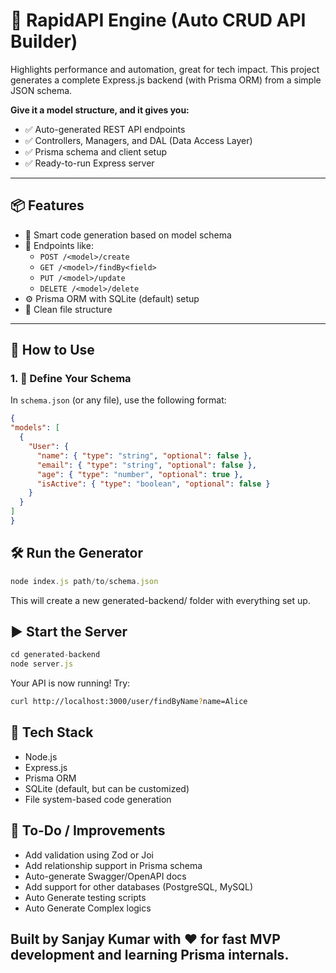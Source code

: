 # 🔧 RapidAPI Engine (Auto CRUD API Builder)
Highlights performance and automation, great for tech impact.
This project generates a complete Express.js backend (with Prisma ORM) from a simple JSON schema.

**Give it a model structure, and it gives you:**

- ✅ Auto-generated REST API endpoints
- ✅ Controllers, Managers, and DAL (Data Access Layer)
- ✅ Prisma schema and client setup
- ✅ Ready-to-run Express server

---

## 📦 Features

- 🧠 Smart code generation based on model schema
- 🔁 Endpoints like:
  - `POST /<model>/create`
  - `GET /<model>/findBy<field>`
  - `PUT /<model>/update`
  - `DELETE /<model>/delete`
- ⚙️ Prisma ORM with SQLite (default) setup
- 📂 Clean file structure



---

## 🚀 How to Use

### 1. 📁 Define Your Schema

In `schema.json` (or any file), use the following format:

```json
{
"models": [
  {
    "User": {
      "name": { "type": "string", "optional": false },
      "email": { "type": "string", "optional": false },
      "age": { "type": "number", "optional": true },
      "isActive": { "type": "boolean", "optional": false }
    }
  }
]
}
```

## 🛠️ Run the Generator
```js
node index.js path/to/schema.json
```
This will create a new generated-backend/ folder with everything set up.

## ▶️ Start the Server
```js
cd generated-backend
node server.js

```
Your API is now running! Try:
```bash
curl http://localhost:3000/user/findByName?name=Alice
```

## 🧩 Tech Stack
- Node.js
- Express.js
- Prisma ORM
- SQLite (default, but can be customized)
- File system-based code generation

## 📌 To-Do / Improvements
 - Add validation using Zod or Joi
 - Add relationship support in Prisma schema
 - Auto-generate Swagger/OpenAPI docs
 - Add support for other databases (PostgreSQL, MySQL)
 - Auto Generate testing scripts
 - Auto Generate Complex logics

## Built by Sanjay Kumar with ❤️ for fast MVP development and learning Prisma internals.
